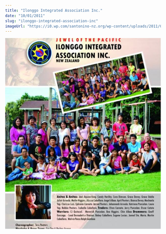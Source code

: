 ```yaml
---
title: "Ilonggo Integrated Association Inc."
date: "10/01/2011"
slug: "ilonggo-integrated-association-inc"
imageUrl: "https://i0.wp.com/santonino-nz.org/wp-content/uploads/2011/01/unitedilonggo.jpg?resize=624%2C764"
---
```


[![](assets\images\unitedilonggo.jpg "unitedilonggo")](https://i0.wp.com/santonino-nz.org/wp-content/uploads/2011/01/unitedilonggo.jpg)